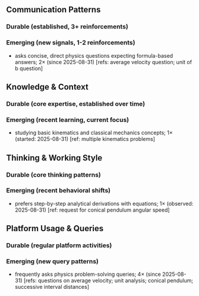 ## Communication Patterns
### Durable (established, 3+ reinforcements)

### Emerging (new signals, 1-2 reinforcements)
- asks concise, direct physics questions expecting formula-based answers; 2× (since 2025-08-31) [refs: average velocity question; unit of b question]

## Knowledge & Context
### Durable (core expertise, established over time)

### Emerging (recent learning, current focus)
- studying basic kinematics and classical mechanics concepts; 1× (started: 2025-08-31) [ref: multiple kinematics problems]

## Thinking & Working Style
### Durable (core thinking patterns)

### Emerging (recent behavioral shifts)
- prefers step-by-step analytical derivations with equations; 1× (observed: 2025-08-31) [ref: request for conical pendulum angular speed]

## Platform Usage & Queries
### Durable (regular platform activities)

### Emerging (new query patterns)
- frequently asks physics problem-solving queries; 4× (since 2025-08-31) [refs: questions on average velocity; unit analysis; conical pendulum; successive interval distances]
